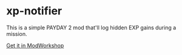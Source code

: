 # xp-notifier

This is a simple PAYDAY 2 mod that'll log hidden EXP gains during a mission.

[Get it in ModWorkshop](https://modworkshop.net/mod/28247)
